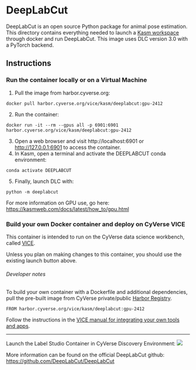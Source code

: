 # DeepLabCut

DeepLabCut is an open source Python package for animal pose estimation. This directory contains everything needed to launch a [Kasm workspace](https://kasmweb.com/) through docker and run DeepLabCut. This image uses DLC version 3.0 with a PyTorch backend.

## Instructions

### Run the container locally or on a Virtual Machine

1. Pull the image from harbor.cyverse.org:
```
docker pull harbor.cyverse.org/vice/kasm/deeplabcut:gpu-2412
```
2. Run the container:
```
docker run -it --rm --gpus all -p 6901:6901 harbor.cyverse.org/vice/kasm/deeplabcut:gpu-2412
```
3. Open a web browser and visit http://localhost:6901 or http://127.0.0.1:6901 to access the container.
4. In Kasm, open a terminal and activate the DEEPLABCUT conda environment:
```
conda activate DEEPLABCUT
```
5. Finally, launch DLC with:
```
python -m deeplabcut
```

For more information on GPU use, go here: https://kasmweb.com/docs/latest/how_to/gpu.html

### Build your own Docker container and deploy on CyVerse VICE

This container is intended to run on the CyVerse data science workbench, called [VICE](https://cyverse-visual-interactive-computing-environment.readthedocs-hosted.com/en/latest/index.html).

Unless you plan on making changes to this container, you should use the existing launch button above.

###### Developer notes

To build your own container with a Dockerfile and additional dependencies, pull the pre-built image from CyVerse private/public [Harbor Registry](https://harbor.cyverse.org).

```
FROM harbor.cyverse.org/vice/kasm/deeplabcut:gpu-2412
```
Follow the instructions in the [VICE manual for integrating your own tools and apps](https://cyverse-visual-interactive-computing-environment.readthedocs-hosted.com/en/latest/developer_guide/building.html).

---

Launch the Label Studio Container in CyVerse Discovery Environment: <a href="https://de.cyverse.org/apps/de/fb187ac2-448d-11ef-8675-008cfa5ae621/launch" target="_blank"><img src="https://de.cyverse.org/Powered-By-CyVerse-blue.svg"></a>

More information can be found on the official DeepLabCut github: https://github.com/DeepLabCut/DeepLabCut
